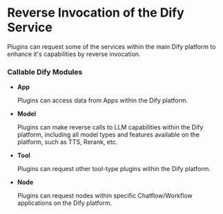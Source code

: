 # Reverse Invocation of the Dify Service

Plugins can request some of the services within the main Dify platform to enhance it's capabilities by reverse invocation.

### Callable Dify Modules

*   **App**&#x20;

    Plugins can access data from Apps within the Dify platform.
*   **Model**&#x20;

    Plugins can make reverse calls to LLM capabilities within the Dify platform, including all model types and features available on the platform, such as TTS, Rerank, etc.
*   **Tool**&#x20;

    Plugins can request other tool-type plugins within the Dify platform.
*   **Node**&#x20;

    Plugins can request nodes within specific Chatflow/Workflow applications on the Dify platform.

